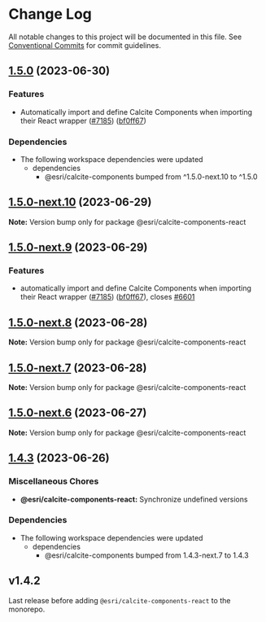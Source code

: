 # Change Log

All notable changes to this project will be documented in this file.
See [Conventional Commits](https://conventionalcommits.org) for commit guidelines.

## [1.5.0](https://github.com/Esri/calcite-components/compare/@esri/calcite-components-react@1.4.3...@esri/calcite-components-react@1.5.0) (2023-06-30)


### Features

* Automatically import and define Calcite Components when importing their React wrapper ([#7185](https://github.com/Esri/calcite-components/issues/7185)) ([bf0ff67](https://github.com/Esri/calcite-components/commit/bf0ff6737f882005f925031171ae9c9d57b41579))


### Dependencies

* The following workspace dependencies were updated
  * dependencies
    * @esri/calcite-components bumped from ^1.5.0-next.10 to ^1.5.0

## [1.5.0-next.10](https://github.com/Esri/calcite-components/compare/@esri/calcite-components-react@1.5.0-next.9...@esri/calcite-components-react@1.5.0-next.10) (2023-06-29)

**Note:** Version bump only for package @esri/calcite-components-react

## [1.5.0-next.9](https://github.com/Esri/calcite-components/compare/@esri/calcite-components-react@1.5.0-next.8...@esri/calcite-components-react@1.5.0-next.9) (2023-06-29)

### Features

- automatically import and define Calcite Components when importing their React wrapper ([#7185](https://github.com/Esri/calcite-components/issues/7185)) ([bf0ff67](https://github.com/Esri/calcite-components/commit/bf0ff6737f882005f925031171ae9c9d57b41579)), closes [#6601](https://github.com/Esri/calcite-components/issues/6601)

## [1.5.0-next.8](https://github.com/Esri/calcite-components/compare/@esri/calcite-components-react@1.5.0-next.7...@esri/calcite-components-react@1.5.0-next.8) (2023-06-28)

**Note:** Version bump only for package @esri/calcite-components-react

## [1.5.0-next.7](https://github.com/Esri/calcite-components/compare/@esri/calcite-components-react@1.5.0-next.6...@esri/calcite-components-react@1.5.0-next.7) (2023-06-28)

**Note:** Version bump only for package @esri/calcite-components-react

## [1.5.0-next.6](https://github.com/Esri/calcite-components/compare/@esri/calcite-components-react@1.4.3...@esri/calcite-components-react@1.5.0-next.6) (2023-06-27)

**Note:** Version bump only for package @esri/calcite-components-react

## [1.4.3](https://github.com/Esri/calcite-components/compare/@esri/calcite-components-react@1.4.2...@esri/calcite-components-react@1.4.3) (2023-06-26)

### Miscellaneous Chores

- **@esri/calcite-components-react:** Synchronize undefined versions

### Dependencies

- The following workspace dependencies were updated
  - dependencies
    - @esri/calcite-components bumped from 1.4.3-next.7 to 1.4.3

## v1.4.2

Last release before adding `@esri/calcite-components-react` to the monorepo.

